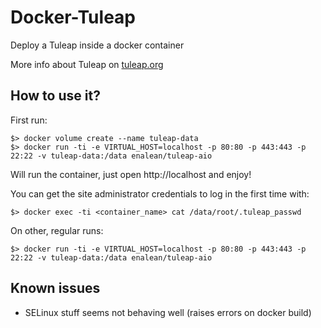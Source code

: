 Docker-Tuleap
==============

Deploy a Tuleap inside a docker container

More info about Tuleap on [tuleap.org](https://www.tuleap.org)

How to use it?
---------------

First run:

    $> docker volume create --name tuleap-data
    $> docker run -ti -e VIRTUAL_HOST=localhost -p 80:80 -p 443:443 -p 22:22 -v tuleap-data:/data enalean/tuleap-aio

Will run the container, just open http://localhost and enjoy!

You can get the site administrator credentials to log in the first time with:

    $> docker exec -ti <container_name> cat /data/root/.tuleap_passwd

On other, regular runs:

    $> docker run -ti -e VIRTUAL_HOST=localhost -p 80:80 -p 443:443 -p 22:22 -v tuleap-data:/data enalean/tuleap-aio


Known issues
------------

* SELinux stuff seems not behaving well (raises errors on docker build)
